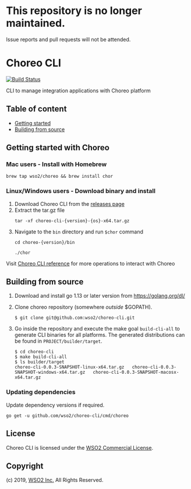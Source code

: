 # This repository is no longer maintained.

Issue reports and pull requests will not be attended.

# Choreo CLI

[![Build Status](https://github.com/wso2/choreo-cli/workflows/Build/badge.svg)](https://github.com/wso2/choreo-cli/actions?workflow=Build)

CLI to manage integration applications with Choreo platform

## Table of content
- [Getting started](docs/reference.md)
- [Building from source](#building-from-source)

## Getting started with Choreo

### Mac users - Install with Homebrew
```
brew tap wso2/choreo && brew install chor
```
### Linux/Windows users - Download binary and install
1. Download Choreo CLI from the [releases page](https://github.com/wso2/choreo-cli/releases)
2. Extract the tar.gz file
    ```
    tar -xf choreo-cli-{version}-{os}-x64.tar.gz
    ```
3. Navigate to the `bin` directory and run `$chor` command
    ```
    cd choreo-{version}/bin
    ```
    ```
    ./chor
    ```
Visit [Choreo CLI reference](docs/reference.md) for more operations to interact with Choreo 

## Building from source

1. Download and install go 1.13 or later version from https://golang.org/dl/

2. Clone choreo repository (somewhere _outside_ $GOPATH).

    ```
    $ git clone git@github.com:wso2/choreo-cli.git
    ```

3. Go inside the repository and execute the make goal `build-cli-all` to generate CLI binaries for all platforms. The generated distributions can be found in `PROJECT/builder/target`.
    ```
    $ cd choreo-cli
    $ make build-cli-all
    $ ls builder/target
    choreo-cli-0.0.3-SNAPSHOT-linux-x64.tar.gz   choreo-cli-0.0.3-SNAPSHOT-windows-x64.tar.gz   choreo-cli-0.0.3-SNAPSHOT-macosx-x64.tar.gz
    ```
    
### Updating dependencies

Update dependency versions if required.

```
go get -u github.com/wso2/choreo-cli/cmd/choreo
```

## License

Choreo CLI is licensed under the [WSO2 Commercial License](http://wso2.com/licenses).

## Copyright

(c) 2019, [WSO2 Inc.](http://www.wso2.org) All Rights Reserved.
